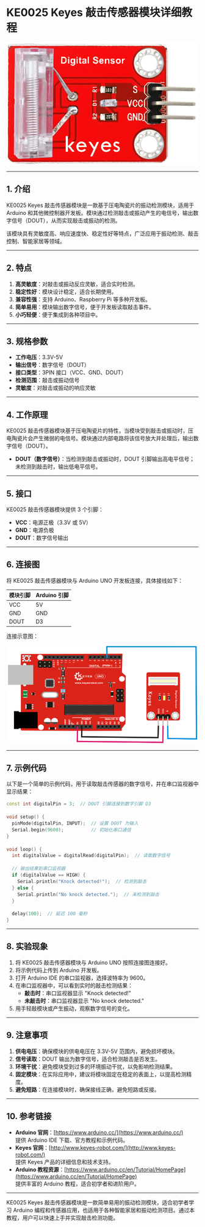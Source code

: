 # KE0025 Keyes 敲击传感器模块详细教程

![image-20250312154051063](media/image-20250312154051063.png)

---

## **1. 介绍**

KE0025 Keyes 敲击传感器模块是一款基于压电陶瓷片的振动检测模块，适用于 Arduino 和其他微控制器开发板。模块通过检测敲击或振动产生的电信号，输出数字信号（DOUT），从而实现敲击或振动的检测。

该模块具有灵敏度高、响应速度快、稳定性好等特点，广泛应用于振动检测、敲击控制、智能家居等领域。

---

## **2. 特点**

1. **高灵敏度**：对敲击或振动反应灵敏，适合实时检测。  
2. **稳定性好**：模块设计稳定，适合长期使用。  
3. **兼容性强**：支持 Arduino、Raspberry Pi 等多种开发板。  
4. **简单易用**：模块输出数字信号，便于开发板读取敲击事件。  
5. **小巧轻便**：便于集成到各种项目中。

---

## **3. 规格参数**

- **工作电压**：3.3V-5V  
- **输出信号**：数字信号（DOUT）  
- **接口类型**：3PIN 接口（VCC、GND、DOUT）  
- **检测范围**：敲击或振动信号  
- **灵敏度**：对敲击或振动的响应灵敏  

---

## **4. 工作原理**

KE0025 敲击传感器模块基于压电陶瓷片的特性，当模块受到敲击或振动时，压电陶瓷片会产生微弱的电信号。模块通过内部电路将该信号放大并处理后，输出数字信号（DOUT）。  
- **DOUT（数字信号）**：当检测到敲击或振动时，DOUT 引脚输出高电平信号；未检测到敲击时，输出低电平信号。  

---

## **5. 接口**

KE0025 敲击传感器模块提供 3 个引脚：  
- **VCC**：电源正极（3.3V 或 5V）  
- **GND**：电源负极  
- **DOUT**：数字信号输出  

---

## **6. 连接图**

将 KE0025 敲击传感器模块与 Arduino UNO 开发板连接，具体接线如下：  

| 模块引脚 | Arduino 引脚 |
|----------|--------------|
| VCC      | 5V           |
| GND      | GND          |
| DOUT     | D3           |

连接示意图：  

![image-20250312154106856](media/image-20250312154106856.png)

---

## **7. 示例代码**

以下是一个简单的示例代码，用于读取敲击传感器的数字信号，并在串口监视器中显示结果：

```cpp
const int digitalPin = 3;  // DOUT 引脚连接到数字引脚 D3

void setup() {
  pinMode(digitalPin, INPUT);  // 设置 DOUT 为输入
  Serial.begin(9600);          // 初始化串口通信
}

void loop() {
  int digitalValue = digitalRead(digitalPin);  // 读取数字信号

  // 输出结果到串口监视器
  if (digitalValue == HIGH) {
    Serial.println("Knock detected!");  // 检测到敲击
  } else {
    Serial.println("No knock detected.");  // 未检测到敲击
  }

  delay(100);  // 延迟 100 毫秒
}
```

---

## **8. 实验现象**

1. 将 KE0025 敲击传感器模块与 Arduino UNO 按照连接图连接好。  
2. 将示例代码上传到 Arduino 开发板。  
3. 打开 Arduino IDE 的串口监视器，选择波特率为 9600。  
4. 在串口监视器中，可以看到实时的敲击检测结果：  
   - **敲击时**：串口监视器显示 "Knock detected!"  
   - **未敲击时**：串口监视器显示 "No knock detected."  
5. 用手轻敲模块或产生振动，观察数字信号的变化。

---

## **9. 注意事项**

1. **供电电压**：确保模块的供电电压在 3.3V-5V 范围内，避免损坏模块。  
2. **信号读取**：DOUT 输出为数字信号，适合检测敲击是否发生。  
3. **环境干扰**：避免模块受到过多的环境振动干扰，以免影响检测结果。  
4. **固定模块**：在实际应用中，建议将模块固定在稳定的表面上，以提高检测精度。  
5. **避免短路**：在连接模块时，确保接线正确，避免短路或反接。  

---

## **10. 参考链接**

- **Arduino 官网**：[https://www.arduino.cc/](https://www.arduino.cc/)  
  提供 Arduino IDE 下载、官方教程和示例代码。  
- **Keyes 官网**：[http://www.keyes-robot.com/](http://www.keyes-robot.com/)  
  提供 Keyes 产品的详细信息和技术支持。  
- **Arduino 教程资源**：[https://www.arduino.cc/en/Tutorial/HomePage](https://www.arduino.cc/en/Tutorial/HomePage)  
  提供丰富的 Arduino 教程，适合初学者和进阶用户。  

---

KE0025 Keyes 敲击传感器模块是一款简单易用的振动检测模块，适合初学者学习 Arduino 编程和传感器应用，也适用于各种智能家居和振动检测项目。通过本教程，用户可以快速上手并实现敲击检测功能。

